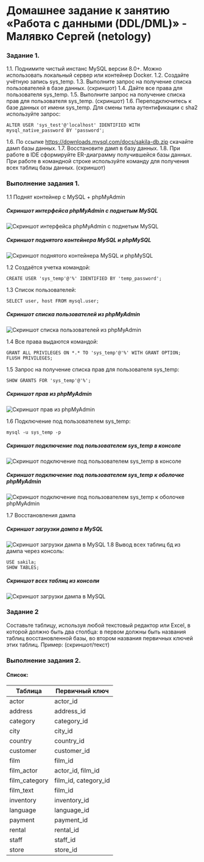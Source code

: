 # Домашнее задание к занятию «Работа с данными (DDL/DML)» - Малявко Сергей (netology)

### Задание 1.

1.1. Поднимите чистый инстанс MySQL версии 8.0+. Можно использовать локальный сервер или контейнер Docker.
1.2. Создайте учётную запись sys_temp.
1.3. Выполните запрос на получение списка пользователей в базе данных. (скриншот)
1.4. Дайте все права для пользователя sys_temp.
1.5. Выполните запрос на получение списка прав для пользователя sys_temp. (скриншот)
1.6. Переподключитесь к базе данных от имени sys_temp.
Для смены типа аутентификации с sha2 используйте запрос:
```
ALTER USER 'sys_test'@'localhost' IDENTIFIED WITH mysql_native_password BY 'password';
```

1.6. По ссылке https://downloads.mysql.com/docs/sakila-db.zip скачайте дамп базы данных.
1.7. Восстановите дамп в базу данных.
1.8. При работе в IDE сформируйте ER-диаграмму получившейся базы данных. При работе в командной строке используйте команду для получения всех таблиц базы данных. (скриншот)

### Выполнение задания 1.

1.1 Поднят контейнер c MySQL + phpMyAdmin
##### Скриншот интерфейса phpMyAdmin с поднетым MySQL
![Скриншот интерфейса phpMyAdmin с поднетым MySQL](images/MySQL-1.png)
##### Скриншот поднятого контейнера MySQL и phpMySQL
![Скриншот поднятого контейнера MySQL и phpMySQL](images/MySQL-1_2.png)

1.2 Создаётся учетка командой:
```
CREATE USER 'sys_temp'@'%' IDENTIFIED BY 'temp_password';
```
1.3 Список пользователей:
```
SELECT user, host FROM mysql.user;
```
##### Скриншот списка пользователей из phpMyAdmin
![Скриншот списка пользователей из phpMyAdmin](images/MySQL-3.png)

1.4 Все права выдаются командой:
```
GRANT ALL PRIVILEGES ON *.* TO 'sys_temp'@'%' WITH GRANT OPTION;
FLUSH PRIVILEGES;
```
1.5 Запрос на получение списка прав для пользователя sys_temp:
```
SHOW GRANTS FOR 'sys_temp'@'%';
```
##### Скриншот прав из phpMyAdmin
![Скриншот прав из phpMyAdmin](images/MySQL-4.png)

1.6 Подключение под пользователем sys_temp:
```
mysql -u sys_temp -p 
```
##### Скриншот подключение под пользователем sys_temp в консоле
![Скриншот подключение под пользователем sys_temp в консоле](images/MySQL-5_2.png)
##### Скриншот подключение под пользователем sys_temp к оболочке phpMyAdmin
![Скриншот подключение под пользователем sys_temp к оболочке phpMyAdmin](images/MySQL-5.png)

1.7 Восстановления дампа
##### Скриншот загрузки дампа в MySQL
![Скриншот загрузки дампа в MySQL](images/MySQL-2.png)
1.8 Вывод всех таблиц бд из дампа через консоль:
```
USE sakila; 
SHOW TABLES;
```
##### Скриншот всех таблиц из консоли
![Скриншот загрузки дампа в MySQL](images/MySQL-6.png)

### Задание 2
Составьте таблицу, используя любой текстовый редактор или Excel, в которой должно быть два столбца: в первом должны быть названия таблиц восстановленной базы, во втором названия первичных ключей этих таблиц. Пример: (скриншот/текст)

### Выполнение задания 2.

#### Список:
| Таблица                      | Первичный ключ   |
|------------------------------|------------------|
| actor                        | actor_id         |
| address                      | address_id       |
| category                     | category_id      |
| city                         | city_id          |
| country                      | country_id       |
| customer                     | customer_id      |
| film                         | film_id          |
| film_actor                   | actor_id, film_id|
| film_category                | film_id, category_id|
| film_text                    | film_id          |
| inventory                    | inventory_id     |
| language                     | language_id      |
| payment                      | payment_id       |
| rental                       | rental_id        |
| staff                        | staff_id         |
| store                        | store_id         |

